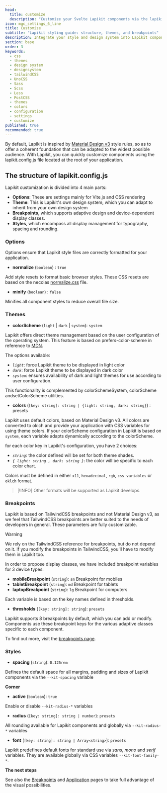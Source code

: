 ```yaml
---
head:
  title: customize
  description: "Customize your Svelte Lapikit components via the lapikit.config.js file: themes, styles, breakpoints. Fluid styling guaranteed."
icon: mgc_settings_6_line
title: Customize
subtitle: "Lapikit styling guide: structure, themes, and breakpoints"
description: Integrate your style and design system into Lapikit components
section: base
order: 3
keywords:
  - css
  - themes
  - design system
  - designsystem
  - tailwindCSS
  - UnoCSS
  - Sass
  - Scss
  - Less
  - PostCSS
  - themes
  - colors
  - configuration
  - settings
  - customize
published: true
recommended: true
---
```


<script>
    import { Sandbox, CommandLine } from '$lib/components/index.js';
    // components
    import ButtonBase from "$lib/components/docs/button/button-base.svelte";
    import ButtonBaseCode from "$lib/components/docs/button/button-base.svelte?raw";

    // command line
    const commandInstall = [
        {pkg: "npm", command: "npm i -D lapikit"},
        {pkg: "yarn", command: "yarn add -D lapikit"}
    ];
</script>

By default, Lapikit is inspired by [Material Design v3](https://m3.material.io/) style rules, so as to offer a coherent foundation that can be adapted to the widest possible audience. With Lapikit, you can quickly customize components using the lapikit.config.js file located at the root of your application.

## The structure of lapikit.config.js

Lapikit customization is divided into 4 main parts:

- **Options**: These are settings mainly for Vite.js and CSS rendering
- **Theme**: This is Lapikit's own design system, which you can adapt to inherit from your own design system
- **Breakpoints**, which supports adaptive design and device-dependent display classes.
- **Styles**, which encompass all display management for typography, spacing and rounding.

### Options

Options ensure that Lapikit style files are correctly formatted for your application.

- **normalize** (`boolean`) : `true`

Add style resets to format basic browser styles. These CSS resets are based on the necolas [normalize.css](https://necolas.github.io/normalize.css/) file.

- **minify** (`boolean`) : `false`

Minifies all component styles to reduce overall file size.

### Themes

- **colorScheme** (`light` | `dark` | `system`): `system`

Lapikit offers direct theme management based on the user configuration of the operating system. This feature is based on prefers-color-scheme in reference to [MDN](https://developer.mozilla.org/en-US/docs/Web/CSS/@media/prefers-color-scheme).

The options available:

- _`light`_: force Lapikit theme to be displayed in light color
- _`dark`_: force Lapikit theme to be displayed in dark color
- _`system`_: ensures availability of dark and light themes for use according to user configuration.

This functionality is complemented by colorSchemeSystem, colorScheme andsetColorScheme utilities.

- **colors** (`[key: string]: string | {light: string, dark: string}`) : presets

Lapikit uses default colors, based on Material Design v3. All colors are converted to oklch and provide your application with CSS variables for using theme colors. If your colorScheme configuration in Lapikit is based on `system`, each variable adapts dynamically according to the colorScheme.

for each color key in Lapikit's configuration, you have 2 choices:

- _`string`_: the color defined will be set for both theme shades.
- _`{ light: string , dark: string }`_: the color will be specific to each color chart.

Colors must be defined in either `x11`, `hexadecimal`, `rgb`, `css variables` or `oklch` format.

> [!INFO]
> Other formats will be supported as Lapikit develops.

### Breakpoints

Lapikit is based on TailwindCSS breakpoints and not Material Design v3, as we feel that TailwindCSS breakpoints are better suited to the needs of developers in general. These parameters are fully customizable.

> [!WARNING]
> We rely on the TailwindCSS reference for breakpoints, but do not depend on it. If you modify the breakpoints in TailwindCSS, you'll have to modify them in Lapikit too.

In order to propose display classes, we have included breakpoint variables for 3 device types:

- **mobileBreakpoint** (`string`): `sm`
  Breakpoint for mobiles
- **tabletBreakpoint** (`string`): `md`
  Breakpoint for tablets
- **laptopBreakpoint** (`string`): `lg`
  Breakpoint for computers

Each variable is based on the key names defined in thresholds.

- **thresholds** (`[key: string]: string`): `presets`

Lapikit supports 8 breakpoints by default, which you can add or modify. Components use these breakpoint keys for the various adaptive classes specific to each component.

To find out more, visit the [breakpoints page](/docs/breakpoints).

### Styles

- **spacing** (`string`): `0.125rem`

Defines the default space for all margins, padding and sizes of Lapikit components via the `--kit-spacing` variable

**Corner**

- **active** (`boolean`): `true`

Enable or disable `--kit-radius-*` variables

- **radius** (`[key: string]: string | number`): `presets`

All rounding available for Lapikit components and globally via `--kit-radius-*` variables

- **font** (`[key: string]: string | Array<string>`): `presets`

Lapikit predefines default fonts for standard use via _sans_, _mono_ and _serif_ variables. They are available globally via CSS variables `--kit-font-family-*`.

**The next steps**

See also the [Breakpoints](/docs/breakpoints) and [Application](/docs/components/application) pages to take full advantage of the visual possibilities.
